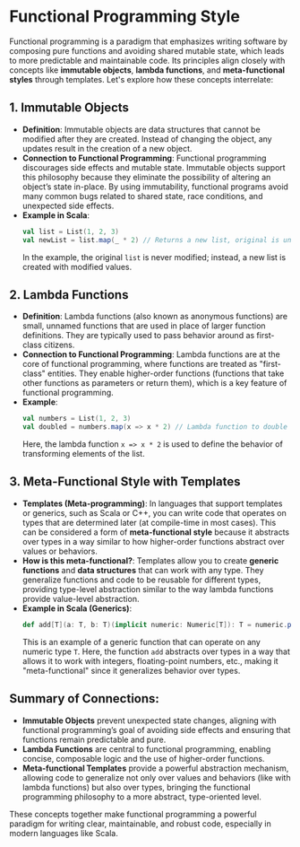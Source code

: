 
# Functional Programming Style

Functional programming is a paradigm that emphasizes writing software by composing pure functions and avoiding shared mutable state, which leads to more predictable and maintainable code. Its principles align closely with concepts like **immutable objects**, **lambda functions**, and **meta-functional styles** through templates. Let's explore how these concepts interrelate:

## 1. Immutable Objects
- **Definition**: Immutable objects are data structures that cannot be modified after they are created. Instead of changing the object, any updates result in the creation of a new object.
- **Connection to Functional Programming**: Functional programming discourages side effects and mutable state. Immutable objects support this philosophy because they eliminate the possibility of altering an object’s state in-place. By using immutability, functional programs avoid many common bugs related to shared state, race conditions, and unexpected side effects.
- **Example in Scala**:
    ```scala
    val list = List(1, 2, 3)
    val newList = list.map(_ * 2) // Returns a new list, original is unchanged
    ```
    In the example, the original `list` is never modified; instead, a new list is created with modified values.

## 2. Lambda Functions
- **Definition**: Lambda functions (also known as anonymous functions) are small, unnamed functions that are used in place of larger function definitions. They are typically used to pass behavior around as first-class citizens.
- **Connection to Functional Programming**: Lambda functions are at the core of functional programming, where functions are treated as "first-class" entities. They enable higher-order functions (functions that take other functions as parameters or return them), which is a key feature of functional programming.
- **Example**:
    ```scala
    val numbers = List(1, 2, 3)
    val doubled = numbers.map(x => x * 2) // Lambda function to double each number
    ```
    Here, the lambda function `x => x * 2` is used to define the behavior of transforming elements of the list.

## 3. Meta-Functional Style with Templates
- **Templates (Meta-programming)**: In languages that support templates or generics, such as Scala or C++, you can write code that operates on types that are determined later (at compile-time in most cases). This can be considered a form of **meta-functional style** because it abstracts over types in a way similar to how higher-order functions abstract over values or behaviors.
- **How is this meta-functional?**: Templates allow you to create **generic functions** and **data structures** that can work with any type. They generalize functions and code to be reusable for different types, providing type-level abstraction similar to the way lambda functions provide value-level abstraction.
- **Example in Scala (Generics)**:
    ```scala
    def add[T](a: T, b: T)(implicit numeric: Numeric[T]): T = numeric.plus(a, b)
    ```
    This is an example of a generic function that can operate on any numeric type `T`. Here, the function `add` abstracts over types in a way that allows it to work with integers, floating-point numbers, etc., making it "meta-functional" since it generalizes behavior over types.

## Summary of Connections:
- **Immutable Objects** prevent unexpected state changes, aligning with functional programming’s goal of avoiding side effects and ensuring that functions remain predictable and pure.
- **Lambda Functions** are central to functional programming, enabling concise, composable logic and the use of higher-order functions.
- **Meta-functional Templates** provide a powerful abstraction mechanism, allowing code to generalize not only over values and behaviors (like with lambda functions) but also over types, bringing the functional programming philosophy to a more abstract, type-oriented level.

These concepts together make functional programming a powerful paradigm for writing clear, maintainable, and robust code, especially in modern languages like Scala.

